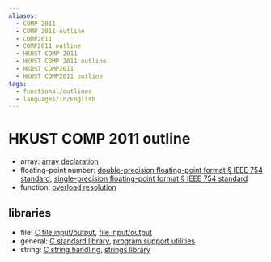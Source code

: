 ```yaml
---
aliases:
  - COMP 2011
  - COMP 2011 outline
  - COMP2011
  - COMP2011 outline
  - HKUST COMP 2011
  - HKUST COMP 2011 outline
  - HKUST COMP2011
  - HKUST COMP2011 outline
tags:
  - functional/outlines
  - languages/in/English
---
```


# HKUST COMP 2011 outline

- array: [array declaration](../../../C++/array%20declaration.md)
- floating-point number: [double-precision floating-point format § IEEE 754 standard](../../../../general/double-precision%20floating-point%20format.md#IEEE%20754%20standard), [single-precision floating-point format § IEEE 754 standard](../../../../general/single-precision%20floating-point%20format.md#IEEE%20754%20standard)
- function: [overload resolution](../../../C++/overload%20resolution.md)

## libraries

- file: [C file input/output](../../../../general/C%20file%20input_output.md), [file input/output](../../../C/file%20input_output.md)
- general: [C standard library](../../../../general/C%20standard%20library.md), [program support utilities](../../../C/program%20support%20utilities.md)
- string: [C string handling](../../../../general/C%20string%20handling.md), [strings library](../../../C/strings%20library.md)
